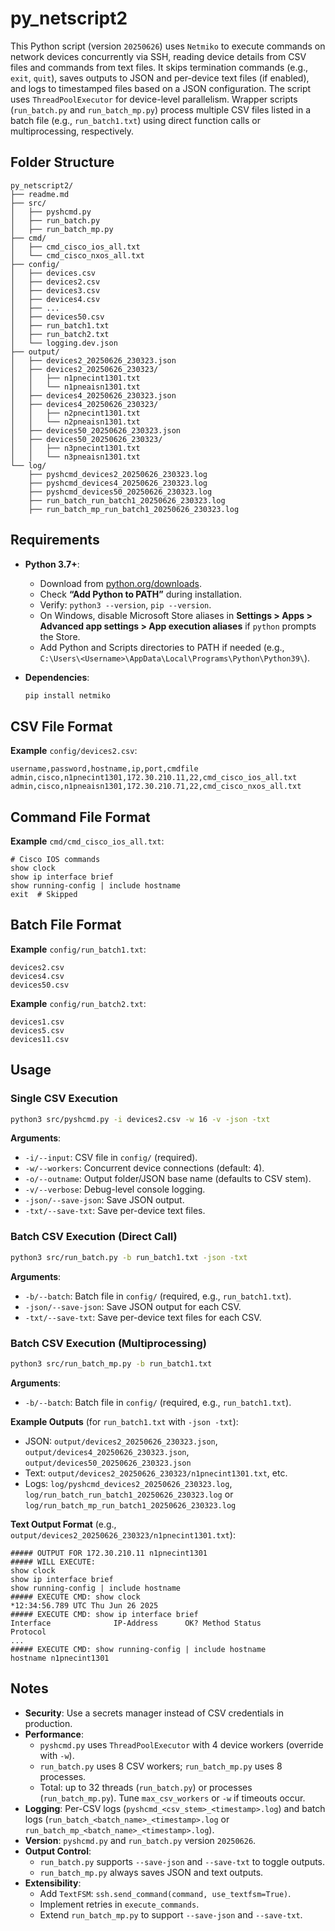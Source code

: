 # py_netscript2

This Python script (version `20250626`) uses `Netmiko` to execute commands on network devices concurrently via SSH, reading device details from CSV files and commands from text files. It skips termination commands (e.g., `exit`, `quit`), saves outputs to JSON and per-device text files (if enabled), and logs to timestamped files based on a JSON configuration. The script uses `ThreadPoolExecutor` for device-level parallelism. Wrapper scripts (`run_batch.py` and `run_batch_mp.py`) process multiple CSV files listed in a batch file (e.g., `run_batch1.txt`) using direct function calls or multiprocessing, respectively.

## Folder Structure

```
py_netscript2/
├── readme.md
├── src/
│   ├── pyshcmd.py
│   ├── run_batch.py
│   ├── run_batch_mp.py
├── cmd/
│   ├── cmd_cisco_ios_all.txt
│   └── cmd_cisco_nxos_all.txt
├── config/
│   ├── devices.csv
│   ├── devices2.csv
│   ├── devices3.csv
│   ├── devices4.csv
│   ├── ...
│   ├── devices50.csv
│   ├── run_batch1.txt
│   ├── run_batch2.txt
│   └── logging.dev.json
├── output/
│   ├── devices2_20250626_230323.json
│   ├── devices2_20250626_230323/
│   │   ├── n1pnecint1301.txt
│   │   └── n1pneaisn1301.txt
│   ├── devices4_20250626_230323.json
│   ├── devices4_20250626_230323/
│   │   ├── n2pnecint1301.txt
│   │   └── n2pneaisn1301.txt
│   ├── devices50_20250626_230323.json
│   ├── devices50_20250626_230323/
│   │   ├── n3pnecint1301.txt
│   │   └── n3pneaisn1301.txt
└── log/
    ├── pyshcmd_devices2_20250626_230323.log
    ├── pyshcmd_devices4_20250626_230323.log
    ├── pyshcmd_devices50_20250626_230323.log
    ├── run_batch_run_batch1_20250626_230323.log
    ├── run_batch_mp_run_batch1_20250626_230323.log
```

## Requirements

- **Python 3.7+**:

  - Download from [python.org/downloads](https://www.python.org/downloads/).
  - Check **“Add Python to PATH”** during installation.
  - Verify: `python3 --version`, `pip --version`.
  - On Windows, disable Microsoft Store aliases in **Settings > Apps > Advanced app settings > App execution aliases** if `python` prompts the Store.
  - Add Python and Scripts directories to PATH if needed (e.g., `C:\Users\<Username>\AppData\Local\Programs\Python\Python39\`).

- **Dependencies**:
  ```bash
  pip install netmiko
  ```

## CSV File Format

**Example** `config/devices2.csv`:

```csv
username,password,hostname,ip,port,cmdfile
admin,cisco,n1pnecint1301,172.30.210.11,22,cmd_cisco_ios_all.txt
admin,cisco,n1pneaisn1301,172.30.210.71,22,cmd_cisco_nxos_all.txt
```

## Command File Format

**Example** `cmd/cmd_cisco_ios_all.txt`:

```
# Cisco IOS commands
show clock
show ip interface brief
show running-config | include hostname
exit  # Skipped
```

## Batch File Format

**Example** `config/run_batch1.txt`:

```
devices2.csv
devices4.csv
devices50.csv
```

**Example** `config/run_batch2.txt`:

```
devices1.csv
devices5.csv
devices11.csv
```

## Usage

### Single CSV Execution

```bash
python3 src/pyshcmd.py -i devices2.csv -w 16 -v -json -txt
```

**Arguments**:

- `-i/--input`: CSV file in `config/` (required).
- `-w/--workers`: Concurrent device connections (default: 4).
- `-o/--outname`: Output folder/JSON base name (defaults to CSV stem).
- `-v/--verbose`: Debug-level console logging.
- `-json/--save-json`: Save JSON output.
- `-txt/--save-txt`: Save per-device text files.

### Batch CSV Execution (Direct Call)

```bash
python3 src/run_batch.py -b run_batch1.txt -json -txt
```

**Arguments**:

- `-b/--batch`: Batch file in `config/` (required, e.g., `run_batch1.txt`).
- `-json/--save-json`: Save JSON output for each CSV.
- `-txt/--save-txt`: Save per-device text files for each CSV.

### Batch CSV Execution (Multiprocessing)

```bash
python3 src/run_batch_mp.py -b run_batch1.txt
```

**Arguments**:

- `-b/--batch`: Batch file in `config/` (required, e.g., `run_batch1.txt`).

**Example Outputs** (for `run_batch1.txt` with `-json -txt`):

- JSON: `output/devices2_20250626_230323.json`, `output/devices4_20250626_230323.json`, `output/devices50_20250626_230323.json`
- Text: `output/devices2_20250626_230323/n1pnecint1301.txt`, etc.
- Logs: `log/pyshcmd_devices2_20250626_230323.log`, `log/run_batch_run_batch1_20250626_230323.log` or `log/run_batch_mp_run_batch1_20250626_230323.log`

**Text Output Format** (e.g., `output/devices2_20250626_230323/n1pnecint1301.txt`):

```
##### OUTPUT FOR 172.30.210.11 n1pnecint1301
##### WILL EXECUTE:
show clock
show ip interface brief
show running-config | include hostname
##### EXECUTE CMD: show clock
*12:34:56.789 UTC Thu Jun 26 2025
##### EXECUTE CMD: show ip interface brief
Interface              IP-Address      OK? Method Status                Protocol
...
##### EXECUTE CMD: show running-config | include hostname
hostname n1pnecint1301
```

## Notes

- **Security**: Use a secrets manager instead of CSV credentials in production.
- **Performance**:
  - `pyshcmd.py` uses `ThreadPoolExecutor` with 4 device workers (override with `-w`).
  - `run_batch.py` uses 8 CSV workers; `run_batch_mp.py` uses 8 processes.
  - Total: up to 32 threads (`run_batch.py`) or processes (`run_batch_mp.py`). Tune `max_csv_workers` or `-w` if timeouts occur.
- **Logging**: Per-CSV logs (`pyshcmd_<csv_stem>_<timestamp>.log`) and batch logs (`run_batch_<batch_name>_<timestamp>.log` or `run_batch_mp_<batch_name>_<timestamp>.log`).
- **Version**: `pyshcmd.py` and `run_batch.py` version `20250626`.
- **Output Control**:
  - `run_batch.py` supports `--save-json` and `--save-txt` to toggle outputs.
  - `run_batch_mp.py` always saves JSON and text outputs.
- **Extensibility**:
  - Add `TextFSM`: `ssh.send_command(command, use_textfsm=True)`.
  - Implement retries in `execute_commands`.
  - Extend `run_batch_mp.py` to support `--save-json` and `--save-txt`.
